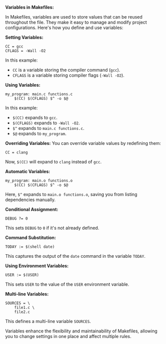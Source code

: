 **Variables in Makefiles:**

In Makefiles, variables are used to store values that can be reused throughout the file. They make it easy to manage and modify project configurations. Here's how you define and use variables:

**Setting Variables:**
```make
CC = gcc
CFLAGS = -Wall -O2
```

In this example:
- `CC` is a variable storing the compiler command (`gcc`).
- `CFLAGS` is a variable storing compiler flags (`-Wall -O2`).

**Using Variables:**
```make
my_program: main.c functions.c
    $(CC) $(CFLAGS) $^ -o $@
```

In this example:
- `$(CC)` expands to `gcc`.
- `$(CFLAGS)` expands to `-Wall -O2`.
- `$^` expands to `main.c functions.c`.
- `$@` expands to `my_program`.

**Overriding Variables:**
You can override variable values by redefining them:
```make
CC = clang
```
Now, `$(CC)` will expand to `clang` instead of `gcc`.

**Automatic Variables:**
```make
my_program: main.o functions.o
    $(CC) $(CFLAGS) $^ -o $@
```
Here, `$^` expands to `main.o functions.o`, saving you from listing dependencies manually.

**Conditional Assignment:**
```make
DEBUG ?= 0
```
This sets `DEBUG` to `0` if it's not already defined.

**Command Substitution:**
```make
TODAY := $(shell date)
```
This captures the output of the `date` command in the variable `TODAY`.

**Using Environment Variables:**
```make
USER := $(USER)
```
This sets `USER` to the value of the `USER` environment variable.

**Multi-line Variables:**
```make
SOURCES = \
    file1.c \
    file2.c
```
This defines a multi-line variable `SOURCES`.

Variables enhance the flexibility and maintainability of Makefiles, allowing you to change settings in one place and affect multiple rules.